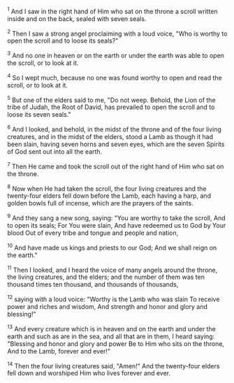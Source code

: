 <sup>1</sup> 
And I saw in the right hand of Him who sat on the throne a scroll written inside and on the back, sealed with seven seals. 

<sup>2</sup> 
Then I saw a strong angel proclaiming with a loud voice, "Who is worthy to open the scroll and to loose its seals?" 

<sup>3</sup> 
And no one in heaven or on the earth or under the earth was able to open the scroll, or to look at it. 

<sup>4</sup> 
So I wept much, because no one was found worthy to open and read the scroll, or to look at it. 

<sup>5</sup> 
But one of the elders said to me, "Do not weep. Behold, the Lion of the tribe of Judah, the Root of David, has prevailed to open the scroll and to loose its seven seals." 

<sup>6</sup> 
And I looked, and behold, in the midst of the throne and of the four living creatures, and in the midst of the elders, stood a Lamb as though it had been slain, having seven horns and seven eyes, which are the seven Spirits of God sent out into all the earth. 

<sup>7</sup> 
Then He came and took the scroll out of the right hand of Him who sat on the throne.

<sup>8</sup> 
Now when He had taken the scroll, the four living creatures and the twenty-four elders fell down before the Lamb, each having a harp, and golden bowls full of incense, which are the prayers of the saints. 

<sup>9</sup> 
And they sang a new song, saying: "You are worthy to take the scroll, And to open its seals; For You were slain, And have redeemed us to God by Your blood Out of every tribe and tongue and people and nation, 

<sup>10</sup> 
And have made us kings and priests to our God; And we shall reign on the earth." 

<sup>11</sup> 
Then I looked, and I heard the voice of many angels around the throne, the living creatures, and the elders; and the number of them was ten thousand times ten thousand, and thousands of thousands, 

<sup>12</sup> 
saying with a loud voice: "Worthy is the Lamb who was slain To receive power and riches and wisdom, And strength and honor and glory and blessing!" 

<sup>13</sup> 
And every creature which is in heaven and on the earth and under the earth and such as are in the sea, and all that are in them, I heard saying: "Blessing and honor and glory and power Be to Him who sits on the throne, And to the Lamb, forever and ever!" 

<sup>14</sup> 
Then the four living creatures said, "Amen!" And the twenty-four elders fell down and worshiped Him who lives forever and ever.